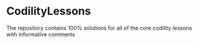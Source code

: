 # CodilityLessons
The repository contains 100% solutions for all of the core codility lessons with informative comments

